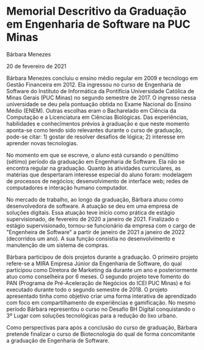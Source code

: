 
# Memorial Descritivo da Graduação em Engenharia de Software na PUC Minas 
 
Bárbara Menezes 
 
20 de fevereiro de 2021 
 
Bárbara Menezes concluiu o ensino médio regular em 2009 e tecnólogo em Gestão Financeira em 2012. Ela ingressou no curso de Engenharia de Software do Instituto de Informática da Pontifícia Universidade Católica de Minas Gerais (PUC Minas) no segundo semestre de 2017. O ingresso nessa universidade se deu pela pontuação obtida no Exame Nacional do Ensino Médio (ENEM). Outras escolhas eram o Bacharelado em Ciência da Computação e a Licenciatura em Ciências Biológicas. Das experiências, habilidades e conhecimentos prévios à graduação e que neste momento aponta-se como tendo sido relevantes durante o curso de graduação, pode-se citar: 1) gostar de resolver desafios de lógica; 2) interesse em aprender novas tecnologias. 
 
No momento em que se escreve, o aluno está cursando o penúltimo (sétimo) período da graduação em Engenharia de Software. Ela não se encontra regular na graduação. Quanto às atividades curriculares, as matérias que despertaram interesse especial do aluno foram: modelagem de processos de negócios; desenvolvimento de interface web; redes de computadores e interação humano computador. 
 
No mercado de trabalho, ao longo da graduação, Bárbara atuou como desenvolvedora de software. A atuação se deu em uma empresa de soluções digitais. Essa atuação teve início como prática de estágio supervisionado, de fevereiro de 2020 a janeiro de 2021. Finalizado o estágio supervisionado, tornou-se funcionário da empresa com o cargo de "Engenheira de Software" a partir de janeiro de 2021 a janeiro de 2022 (decorridos um ano). A sua função consistia no desenvolvimento e manutenção de um sistema de compras.  
  
Bárbara participou de dois projetos durante a graduação. O primeiro projeto refere-se a MIRA Empresa Júnior da Engenharia de Software, do qual participou como Diretora de Marketing da durante um ano e posteriormente atuo como conselheira por 6 meses. O segundo projeto teve fomento do PAN (Programa de Pré-Aceleração de Negócios do ICEI PUC Minas) e foi executado durante todo o segundo semestre de 2018. O projeto apresentado tinha como objetivo criar uma forma interativa de aprendizado com foco em compartilhamento de experiências e gamificação. No mesmo período Bárbara representou o curso no Desafio BH Digital conquistando o 3º Lugar com soluções tecnológicas para a redução do lixo urbano. 
 
Como perspectivas para após a conclusão do curso de graduação, Bárbara pretende finalizar o curso de Biotecnologia do qual de forma concomitante a graduação de Engenharia de Software.
